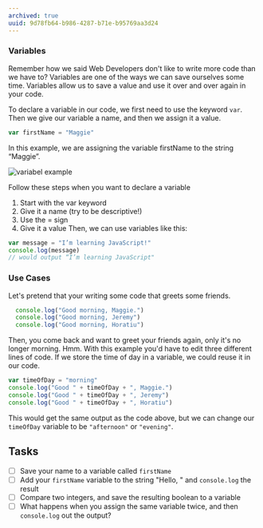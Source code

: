```yaml
---
archived: true
uuid: 9d78fb64-b986-4287-b71e-b95769aa3d24
---
```


### Variables

Remember how we said Web Developers don't like to write more code than we have to? Variables are one of the ways we can save ourselves some time. Variables allow us to save a value and use it over and over again in your code.

To declare a variable in our code, we first need to use the keyword `var`. Then we give our variable a name, and then we assign it a value.

```javascript
var firstName = "Maggie"
```
In this example, we are assigning the variable firstName to the string “Maggie”.

![variabel example](https://d3vv6lp55qjaqc.cloudfront.net/items/3D2e1C1O3H3k3y1d3H1v/Image%202017-08-29%20at%208.12.55%20PM.png?X-CloudApp-Visitor-Id=2818368&v=dad8eb43)

Follow these steps when you want to declare a variable
1. Start with the var keyword
2. Give it a name (try to be descriptive!)
3. Use the = sign
4. Give it a value
Then, we can use variables like this:

```javascript
var message = "I’m learning JavaScript!"
console.log(message)
// would output “I’m learning JavaScript"
```

### Use Cases

Let's pretend that your writing some code that greets some friends.

```javascript
  console.log("Good morning, Maggie.")
  console.log("Good morning, Jeremy")
  console.log("Good morning, Horatiu")
```

Then, you come back and want to greet your friends again, only it's no longer morning.
Hmm. With this example you'd have to edit three different lines of code. If we store the time of day in a variable, we could reuse it in our code.

```javascript
var timeOfDay = "morning"
console.log("Good " + timeOfDay + ", Maggie.")
console.log("Good " + timeOfDay + ", Jeremy")
console.log("Good " + timeOfDay + ", Horatiu")
```

This would get the same output as the code above, but we can change our `timeOfDay` variable to be `"afternoon"` or `"evening"`.


## Tasks
- [ ] Save your name to a variable called `firstName`
- [ ] Add your `firstName` variable to the string "Hello, " and `console.log` the result
- [ ] Compare two integers, and save the resulting boolean to a variable
- [ ] What happens when you assign the same variable twice, and then `console.log` out the output?
